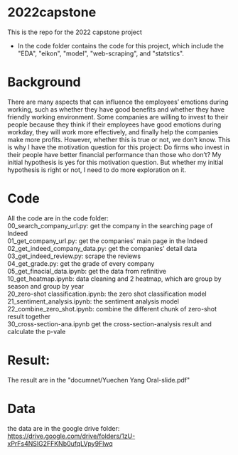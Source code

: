 # 2022capstone
This is the repo for the 2022 capstone project

- In the code folder contains the code for this project, which include the "EDA", "eikon", "model", "web-scraping", and "statstics".

# Background
There are many aspects that can influence the employees’ emotions during working, such as whether they have good benefits and whether they have friendly working environment. Some companies are willing to invest to their people because they think if their employees have good emotions during workday, they will work more effectively, and finally help the companies make more profits. However, whether this is true or not, we don’t know. This is why I have the motivation question for this project: Do firms who invest in their people have better financial performance than those who don’t? My initial hypothesis is yes for this motivation question. But whether my initial hypothesis is right or not, I need to do more exploration on it.

# Code
All the code are in the code folder:  
00_search_company_url.py: get the company in the searching page of Indeed  
01_get_company_url.py: get the companies' main page in the Indeed  
02_get_indeed_company_data.py: get the companies' detail data  
03_get_indeed_review.py: scrape the reviews  
04_get_grade.py: get the grade of every company   
05_get_finacial_data.ipynb: get the data from refinitive
10_get_heatmap.ipynb: data cleaning and 2 heatmap, which are group by season and group by year  
20_zero-shot classification.ipynb: the zero shot classification model   
21_sentiment_analysis.ipynb: the sentiment analysis model
22_combine_zero_shot.ipynb: combine the different chunk of zero-shot  result together   
30_cross-section-ana.ipynb get the cross-section-analysis result and calculate the p-vale

# Result:
The result are in the "documnet/Yuechen Yang Oral-slide.pdf"

# Data
the data are in the google drive folder: https://drive.google.com/drive/folders/1zU-xPrFs4NSlG2FFKNb0ufqLVpy9Flwq
